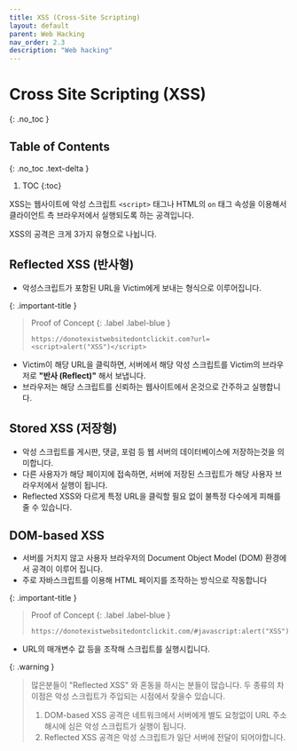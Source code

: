 ```yaml
---
title: XSS (Cross-Site Scripting)
layout: default
parent: Web Hacking
nav_order: 2.3
description: "Web hacking"
---
```


# Cross Site Scripting (XSS)

{: .no_toc }

## Table of Contents
{: .no_toc .text-delta }

1. TOC
{:toc}


XSS는 웹사이트에 악성 스크립트 `<script>` 태그나 HTML의 `on` 태그 속성을 이용해서 클라이언트 측 브라우저에서 실행되도록 하는 공격입니다.

XSS의 공격은 크게 3가지 유형으로 나뉩니다.

## Reflected XSS (반사형) 
- 악성스크립트가 포함된 URL을 Victim에게 보내는 형식으로 이루어집니다.

{: .important-title }
> Proof of Concept
> {: .label .label-blue }
> ``` 
> https://donotexistwebsitedontclickit.com?url=<script>alert("XSS")</script> 
>```

- Victim이 해당 URL을 클릭하면, 서버에서 해당 악성 스크립트를 Victim의 브라우저로 **"반사 (Reflect)"** 해서 보냅니다.
- 브라우저는 해당 스크립트를 신뢰하는 웹사이트에서 온것으로 간주하고 실행합니다.

## Stored XSS (저장형)
- 악성 스크립트를 게시판, 댓글, 포럼 등 웹 서버의 데이터베이스에 저장하는것을 의미합니다.
- 다른 사용자가 해당 페이지에 접속하면, 서버에 저장된 스크립트가 해당 사용자 브라우저에서 실행이 됩니다.
- Reflected XSS와 다르게 특정 URL을 클릭할 필요 없이 불특정 다수에게 피해를 줄 수 있습니다.

## DOM-based XSS
- 서버를 거치지 않고 사용자 브라우저의 Document Object Model (DOM) 환경에서 공격이 이루어 집니다.
- 주로 자바스크립트를 이용해 HTML 페이지를 조작하는 방식으로 작동합니다

{: .important-title }
> Proof of Concept
> {: .label .label-blue }
> ``` 
> https://donotexistwebsitedontclickit.com/#javascript:alert("XSS") 
>```

- URL의 매개변수 값 등을 조작해 스크립트를 실행시킵니다.

{: .warning }
> 많은분들이 "Reflected XSS" 와 혼동을 하시는 분들이 많습니다. 두 종류의 차이점은 악성 스크립트가 주입되는 시점에서 찾을수 있습니다.
> 1. DOM-based XSS 공격은 네트워크에서 서버에게 별도 요청없이 URL 주소 해시에 심은 악성 스크립트가 실행이 됩니다.
> 2. Reflected XSS 공격은 악성 스크립트가 일단 서버에 전달이 되어야합니다. 

